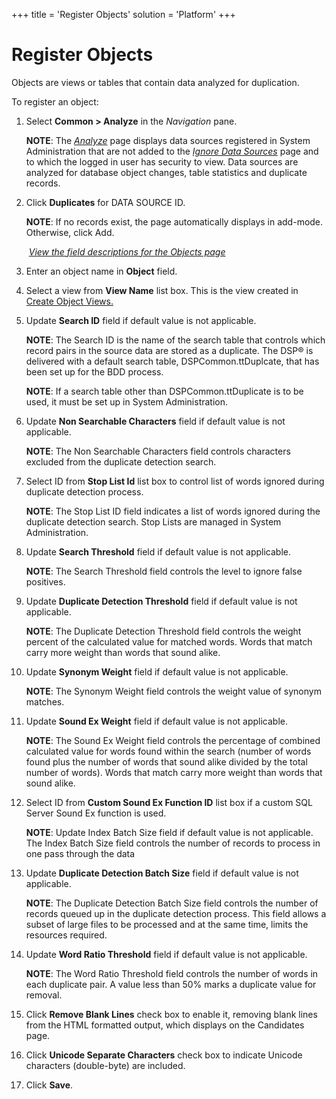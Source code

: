 +++
title = 'Register Objects'
solution = 'Platform'
+++

# Register Objects

Objects are views or tables that contain data analyzed for duplication.

To register an object:

1.  Select **Common \> Analyze** in the *Navigation* pane.
    
    **NOTE**: The *[Analyze](../Page_Desc/Analyze.htm)* page displays
    data sources registered in System Administration that are not added
    to the *[Ignore Data Sources](Ignore_Data_Sources.htm)* page and to
    which the logged in user has security to view. Data sources are
    analyzed for database object changes, table statistics and duplicate
    records.

2.  Click **Duplicates** for DATA SOURCE ID.
    
    **NOTE**: If no records exist, the page automatically displays in
    add-mode. Otherwise, click Add.
    
     *[View the field descriptions for the Objects
    page](../Page_Desc/Objects_H_Common.htm)*

3.  Enter an object name in **Object** field.

4.  Select a view from <span style="font-weight: bold;">View Name</span>
    list box. This is the view created in [Create Object
    Views.](Create_Object_Views.htm)

5.  Update **Search ID** field if default value is not applicable.
    
    **NOTE**: The Search ID is the name of the search table that
    controls which record pairs in the source data are stored as a
    duplicate. The DSP® is delivered with a default search table,
    DSPCommon.ttDuplcate, that has been set up for the BDD process.
    
    **NOTE**: If a search table other than DSPCommon.ttDuplicate is to
    be used, it must be set up in System Administration.

6.  Update **Non Searchable Characters** field if default value is not
    applicable.
    
    **NOTE**: The Non Searchable Characters field controls characters
    excluded from the duplicate detection search.

7.  Select ID from **Stop List Id** list box to control list of words
    ignored during duplicate detection process.
    
    **NOTE**: The Stop List ID field indicates a list of words ignored
    during the duplicate detection search. Stop Lists are managed in
    System Administration.

8.  Update **Search Threshold** field if default value is not
    applicable.
    
    **NOTE**: The Search Threshold field controls the level to ignore
    false positives.

9.  Update **Duplicate Detection Threshold** field if default value is
    not applicable.
    
    **NOTE**: The Duplicate Detection Threshold field controls the
    weight percent of the calculated value for matched words. Words that
    match carry more weight than words that sound alike.

10. Update **Synonym Weight** field if default value is not applicable.
    
    **NOTE**: The Synonym Weight field controls the weight value of
    synonym matches.

11. Update **Sound Ex Weight** field if default value is not applicable.
    
    **NOTE**: The Sound Ex Weight field controls the
    <span style="background: #ffffff;">percentage of combined calculated
    value for words found within the search (number of words found plus
    the number of words that sound alike divided by the total number of
    words). Words that match carry more weight than words that sound
    alike.</span>

12. Select ID from **Custom Sound Ex Function ID** list box if a custom
    SQL Server Sound Ex function is used.
    
    **NOTE**: Update Index Batch Size field if default value is not
    applicable. The Index Batch Size field controls the number of
    records to process in one pass through the data

13. Update **Duplicate Detection Batch Size** field if default value is
    not applicable.
    
    **NOTE**: The Duplicate Detection Batch Size field controls
    the number of records queued up in the duplicate detection process.
    This field allows a subset of large files to be processed and at the
    same time, limits the resources required.

14. Update **Word Ratio Threshold** field if default value is not
    applicable.
    
    **NOTE**: The Word Ratio Threshold field controls the number of
    words in each duplicate pair. A value less than 50% marks a
    duplicate value for removal.

15. Click **Remove Blank Lines** check box to enable it, removing blank
    lines from the HTML formatted output, which displays on the
    Candidates page.

16. Click **Unicode Separate Characters** check box to indicate Unicode
    characters (double-byte) are included.

17. Click **Save**.

